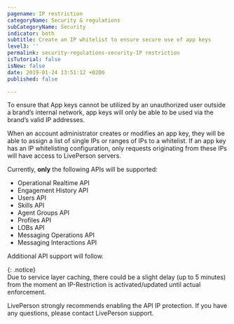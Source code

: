 ```yaml
---
pagename: IP restriction
categoryName: Security & regulations
subCategoryName: Security
indicator: both
subtitle: Create an IP whitelist to ensure secure use of app keys
level3: ''
permalink: security-regulations-security-IP restriction
isTutorial: false
isNew: false
date: 2019-01-24 13:51:12 +0200
published: false

---
```

To ensure that App keys cannot be utilized by an unauthorized user outside a brand’s internal network, app keys will only be able to be used via the brand’s valid IP addresses.

When an account administrator creates or modifies an app key, they will be able to assign a list of single IPs or ranges of IPs to a whitelist. If an app key has an IP whitelisting configuration, only requests originating from these IPs will have access to LivePerson servers.

Currently, **only** the following APIs will be supported:

* Operational Realtime API
* Engagement History API
* Users API
* Skills API
* Agent Groups API
* Profiles API
* LOBs API
* Messaging Operations API
* Messaging Interactions API

Additional API support will follow.

{: .notice}  
Due to service layer caching, there could be a slight delay (up to 5 minutes) from the moment an IP-Restriction is activated/updated until actual enforcement.

LivePerson strongly recommends enabling the API IP protection. If you have any questions, please contact LivePerson support.